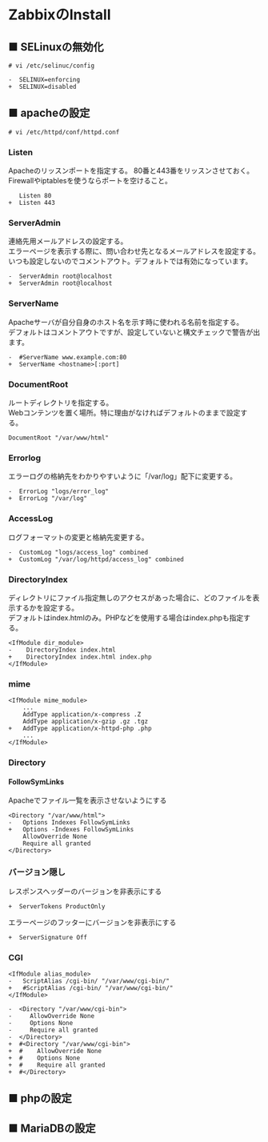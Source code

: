 # ZabbixのInstall
## ■ SELinuxの無効化
```
# vi /etc/selinuc/config
```
```
-  SELINUX=enforcing
+  SELINUX=disabled
```
## ■ apacheの設定
```
# vi /etc/httpd/conf/httpd.conf
```
### Listen
Apacheのリッスンポートを指定する。
80番と443番をリッスンさせておく。Firewallやiptablesを使うならポートを空けること。
```
   Listen 80
+  Listen 443
```
### ServerAdmin
連絡先用メールアドレスの設定する。  
エラーページを表示する際に、問い合わせ先となるメールアドレスを設定する。  
いつも設定しないのでコメントアウト。デフォルトでは有効になっています。
```
-  ServerAdmin root@localhost
+  ServerAdmin root@localhost
```
### ServerName
Apacheサーバが自分自身のホスト名を示す時に使われる名前を指定する。  
デフォルトはコメントアウトですが、設定していないと構文チェックで警告が出ます。  
```
-  #ServerName www.example.com:80
+  ServerName <hostname>[:port]
```
### DocumentRoot
ルートディレクトリを指定する。  
Webコンテンツを置く場所。特に理由がなければデフォルトのままで設定する。
```
DocumentRoot "/var/www/html"
```
### Errorlog
エラーログの格納先をわかりやすいように「/var/log」配下に変更する。
```
-  ErrorLog "logs/error_log"
+  ErrorLog "/var/log"
```
### AccessLog
ログフォーマットの変更と格納先変更する。
```
-  CustomLog "logs/access_log" combined
+  CustomLog "/var/log/httpd/access_log" combined
```
### DirectoryIndex
ディレクトリにファイル指定無しのアクセスがあった場合に、どのファイルを表示するかを設定する。  
デフォルトはindex.htmlのみ。PHPなどを使用する場合はindex.phpも指定する。
```
<IfModule dir_module>
-    DirectoryIndex index.html
+    DirectoryIndex index.html index.php
</IfModule>
```
### mime
```
<IfModule mime_module>
    ...
    AddType application/x-compress .Z
    AddType application/x-gzip .gz .tgz
+   AddType application/x-httpd-php .php
    ...
</IfModule>
```
### Directory
#### FollowSymLinks
Apacheでファイル一覧を表示させないようにする
```
<Directory "/var/www/html">
-   Options Indexes FollowSymLinks
+   Options -Indexes FollowSymLinks
    AllowOverride None
    Require all granted
</Directory>
```
### バージョン隠し
レスポンスヘッダーのバージョンを非表示にする
```
+  ServerTokens ProductOnly
```
エラーページのフッターにバージョンを非表示にする
```
+  ServerSignature Off
```
### CGI
```
<IfModule alias_module>
-   ScriptAlias /cgi-bin/ "/var/www/cgi-bin/"
+   #ScriptAlias /cgi-bin/ "/var/www/cgi-bin/"
</IfModule>

-  <Directory "/var/www/cgi-bin">
-     AllowOverride None
-     Options None
-     Require all granted
-  </Directory>
+  #<Directory "/var/www/cgi-bin">
+  #    AllowOverride None
+  #    Options None
+  #    Require all granted
+  #</Directory>
```
## ■ phpの設定
## ■ MariaDBの設定
